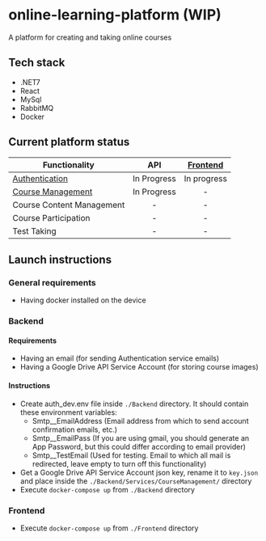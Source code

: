 # online-learning-platform (WIP)
A platform for creating and taking online courses
## Tech stack
- .NET7
- React
- MySql
- RabbitMQ
- Docker
## Current platform status
| Functionality                  | API           | [Frontend]      |
| ------------------------------ |:-------------:| :--------------:|
| [Authentication]               | In Progress   | In progress     |
| [Course Management]            | In Progress   |  -              |
| Course Content Management      | -             |  -              |
| Course Participation           | -             |  -              |
| Test Taking                    | -             |  -              |

[Authentication]: https://github.com/Nadegamra/microservices-authentication
[Course Management]: https://github.com/Nadegamra/microservices-course_management
[Frontend]: https://github.com/Nadegamra/olp-frontend-spa

## Launch instructions
### General requirements
- Having docker installed on the device
### Backend
#### Requirements
- Having an email (for sending Authentication service emails)
- Having a Google Drive API Service Account (for storing course images)
#### Instructions
- Create auth_dev.env file inside `./Backend` directory. It should contain these environment variables:
  - Smtp__EmailAddress (Email address from which to send account confirmation emails, etc.)
  - Smtp__EmailPass (If you are using gmail, you should generate an App Password, but this could differ according to email provider)
  - Smtp__TestEmail (Used for testing. Email to which all mail is redirected, leave empty to turn off this functionality)
- Get a Google Drive API Service Account json key, rename it to `key.json` and place inside the `./Backend/Services/CourseManagement/` directory
- Execute `docker-compose up` from `./Backend` directory
### Frontend
- Execute `docker-compose up` from `./Frontend` directory
